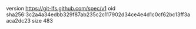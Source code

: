version https://git-lfs.github.com/spec/v1
oid sha256:3c2a4a34edbb329f87ab235c2c117902d34ce4e4d1c0cf62bc13ff3aaca2dc23
size 483
